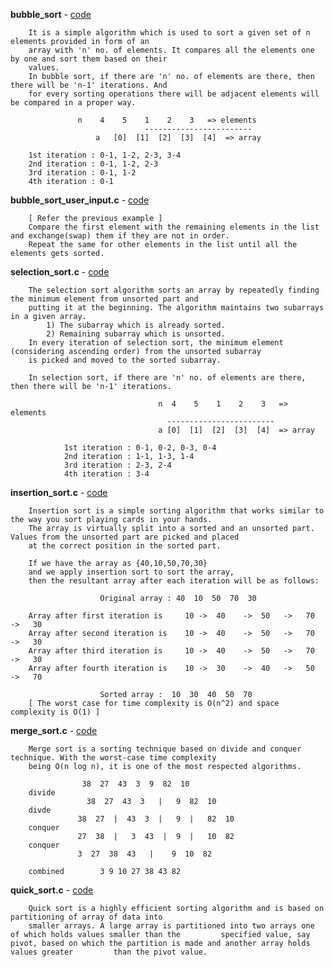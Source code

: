 **bubble_sort** - <a href = "https://github.com/abinashprabakar/Advanced-C/blob/main/DSA/sort/bubble_sort.c">code</a>

		It is a simple algorithm which is used to sort a given set of n elements provided in form of an 
		array with 'n' no. of elements. It compares all the elements one by one and sort them based on their 
		values.
		In bubble sort, if there are 'n' no. of elements are there, then there will be 'n-1' iterations. And 
		for every sorting operations there will be adjacent elements will be compared in a proper way.

				   n	4    5    1    2    3	=> elements
	                              ------------------------
			           a   [0]  [1]  [2]  [3]  [4]	=> array

		1st iteration : 0-1, 1-2, 2-3, 3-4
		2nd iteration : 0-1, 1-2, 2-3
		3rd iteration : 0-1, 1-2
		4th iteration : 0-1

**bubble_sort_user_input.c** - <a href = "https://github.com/abinashprabakar/Advanced-C/blob/main/DSA/sort/bubble_sort_user_input.c">code</a> 

		[ Refer the previous example ]
		Compare the first element with the remaining elements in the list and exchange(swap) them if they are not in order.
		Repeat the same for other elements in the list until all the elements gets sorted.

**selection_sort.c** - <a href = "https://github.com/abinashprabakar/Advanced-C/blob/main/DSA/sort/selection_sort.c">code</a>

		The selection sort algorithm sorts an array by repeatedly finding the minimum element from unsorted part and 
		putting it at the beginning. The algorithm maintains two subarrays in a given array.
			1) The subarray which is already sorted. 
			2) Remaining subarray which is unsorted.
		In every iteration of selection sort, the minimum element (considering ascending order) from the unsorted subarray 
		is picked and moved to the sorted subarray. 

		In selection sort, if there are 'n' no. of elements are there, then there will be 'n-1' iterations.
		                                                                                                  
                                     n  4    5    1    2    3   => elements    
                                       ------------------------      
                                     a [0]  [1]  [2]  [3]  [4]  => array    
 
                1st iteration : 0-1, 0-2, 0-3, 0-4    
                2nd iteration : 1-1, 1-3, 1-4 
                3rd iteration : 2-3, 2-4 
                4th iteration : 3-4

**insertion_sort.c** - <a href = "https://github.com/abinashprabakar/Advanced-C/blob/main/DSA/sort/insertion_sort.c">code</a>    

		Insertion sort is a simple sorting algorithm that works similar to the way you sort playing cards in your hands. 
		The array is virtually split into a sorted and an unsorted part. Values from the unsorted part are picked and placed
		at the correct position in the sorted part.

		If we have the array as {40,10,50,70,30}
		and we apply insertion sort to sort the array,
		then the resultant array after each iteration will be as follows:

               			Original array : 40  10  50  70  30

		Array after first iteration is     10 ->  40    ->  50   ->   70   ->   30
		Array after second iteration is    10 ->  40    ->  50   ->   70   ->   30
		Array after third iteration is     10 ->  40    ->  50   ->   70   ->   30
		Array after fourth iteration is    10 ->  30    ->  40   ->   50   ->   70
            
               			Sorted array :  10  30  40  50  70
		[ The worst case for time complexity is O(n^2) and space complexity is O(1) ]


**merge_sort.c** - <a href = "https://github.com/abinashprabakar/Advanced-C/blob/main/DSA/sort/merge_sort.c">code</a>  

		Merge sort is a sorting technique based on divide and conquer technique. With the worst-case time complexity 
		being Ο(n log n), it is one of the most respected algorithms.

					38  27  43  3  9  82  10
		divide
				     38  27  43  3   |   9  82  10
		divde
				   38  27  |  43  3  |   9  |   82  10
		conquer
				   27  38  |   3  43  |  9  |   10  82
		conquer
				   3  27  38  43   |    9  10  82

		combined		3 9 10 27 38 43 82


**quick_sort.c** - <a href = "https://github.com/abinashprabakar/Advanced-C/blob/main/DSA/sort/quick_sort.c">code</a>

		Quick sort is a highly efficient sorting algorithm and is based on partitioning of array of data into 
		smaller arrays. A large array is partitioned into two arrays one of which holds values smaller than the 		specified value, say pivot, based on which the partition is made and another array holds values greater 		than the pivot value.
